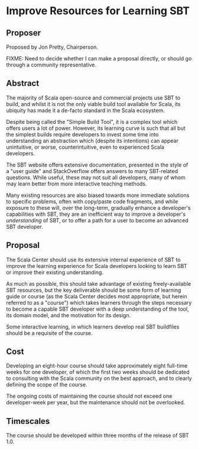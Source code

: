 # Improve Resources for Learning SBT

## Proposer

Proposed by Jon Pretty, Chairperson.

FIXME: Need to decide whether I can make a proposal directly, or should go
through a community representative.

## Abstract

The majority of Scala open-source and commercial projects use SBT to build, and
whilst it is not the only viable build tool available for Scala, its ubiquity
has made it a de-facto standard in the Scala ecosystem.

Despite being called the "Simple Build Tool", it is a complex tool which offers
users a lot of power.  However, its learning curve is such that all but the
simplest builds require developers to invest some time into understanding an
abstraction which (despite its intentions) can appear unintuitive, or worse,
counterintuitive, even to experienced Scala developers.

The SBT website offers extensive documentation, presented in the style of a
"user guide" and StackOverflow offers answers to many SBT-related questions.
While useful, these may not suit all developers, many of whom may learn better
from more interactive teaching methods.

Many existing resources are also biased towards more immediate solutions to
specific problems, often with copy/paste code fragments, and while exposure to
these will, over the long-term, gradually enhance a developer's capabilities
with SBT, they are an inefficient way to improve a developer's *understanding*
of SBT, or to offer a path for a user to become an advanced SBT developer.

## Proposal

The Scala Center should use its extensive internal experience of SBT to improve
the learning experience for Scala developers looking to learn SBT or improve
their existing understanding.

As much as possible, this should take advantage of existing freely-available
SBT resources, but the key deliverable should be some form of learning guide or
course (as the Scala Center decides most appropriate, but herein referred to as
a "course") which takes learners through the steps necessary to become a
capable SBT developer with a deep understanding of the tool, its domain model,
and the motivation for its design.

Some interactive learning, in which learners develop real SBT buildfiles should
be a requisite of the course.

## Cost

Developing an eight-hour course should take approximately eight full-time weeks
for one developer, of which the first two weeks should be dedicated to
consulting with the Scala community on the best approach, and to clearly
defining the scope of the course.

The ongoing costs of maintaining the course should not exceed one
developer-week per year, but the maintenance should not be overlooked.

## Timescales

The course should be developed within three months of the release of SBT 1.0.


